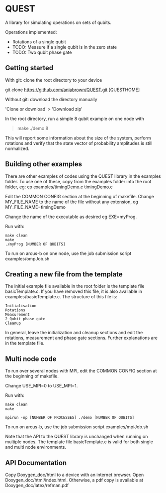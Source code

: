 # QUEST

A library for simulating operations on sets of qubits. 

Operations implemented:
* Rotations of a single qubit
* TODO: Measure if a single qubit is in the zero state
* TODO: Two qubit phase gate

## Getting started

With git: clone the root directory to your device

git clone https://github.com/aniabrown/QUEST.git [QUESTHOME]

Without git: download the directory manually

'Clone or download' > 'Download zip'

In the root directory, run a simple 8 qubit example on one node with

> make
> ./demo 8

This will report some information about the size of the system, perform rotations and verify that
the state vector of probability amplitudes is still normalized. 

## Building other examples

There are other examples of codes using the QUEST library in the examples folder. To use one of these,
copy from the examples folder into the root folder, eg:
cp examples/timingDemo.c timingDemo.c

Edit the COMMON CONFIG section at the beginning of makefile. Change MY_FILE_NAME to the name of the file without
any extension, eg MY_FILE_NAME=timingDemo 

Change the name of the executable as desired eg EXE=myProg.

Run with:
```
make clean
make
./myProg [NUMBER OF QUBITS]
```
To run on arcus-b on one node, use the job submission script examples/ompJob.sh

## Creating a new file from the template

The initial example file available in the root folder is the template file basicTemplate.c. If you have removed
this file, it is also available in examples/basicTemplate.c. The structure of this file is:

```
Initialisation
Rotations
Measurement
2 Qubit phase gate
Cleanup 
```

In general, leave the initialization and cleanup sections and edit the rotations, measurement and phase gate
sections. Further explanations are in the template file. 

## Multi node code

To run over several nodes with MPI, edit the COMMON CONFIG section at the beginning of makefile. 

Change USE_MPI=0 to USE_MPI=1.

Run with:
```
make clean
make

mpirun -np [NUMBER OF PROCESSES] ./demo [NUMBER OF QUBITS]
```
To run on arcus-b, use the job submission script examples/mpiJob.sh

Note that the API to the QUEST library is unchanged when running on multiple nodes. The template file basicTemplate.c
is valid for both single and multi node environments. 

## API Documentation

Copy Doxygen_doc/html to a device with an internet browser. Open Doxygen_doc/html/index.html. Otherwise, a pdf copy
is available at Doxygen_doc/latex/refman.pdf


